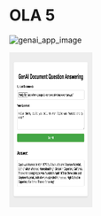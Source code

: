 # OLA 5

![genai_app_image]()

<img src="https://github.com/SoftDev2425/AI_Assignments/blob/master/OLA5/app.png" height="280" width="150" >
